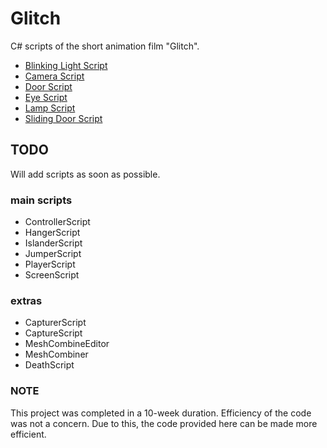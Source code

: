 # Glitch
C# scripts of the short animation film "Glitch".

- [Blinking Light Script](https://github.com/asenarana/Glitch/blob/master/REFERENCE.md#blinking-light-script)
- [Camera Script](https://github.com/asenarana/Glitch/blob/master/REFERENCE.md#camera-script)
- [Door Script](https://github.com/asenarana/Glitch/blob/master/REFERENCE.md#door-script)
- [Eye Script](https://github.com/asenarana/Glitch/blob/master/REFERENCE.md#eye-script)
- [Lamp Script](https://github.com/asenarana/Glitch/blob/master/REFERENCE.md#lamp-script)
- [Sliding Door Script](https://github.com/asenarana/Glitch/blob/master/REFERENCE.md#sliding-door-script)


## TODO
Will add scripts as soon as possible.
### main scripts
- ControllerScript
- HangerScript
- IslanderScript
- JumperScript
- PlayerScript
- ScreenScript
### extras
- CapturerScript
- CaptureScript
- MeshCombineEditor
- MeshCombiner
- DeathScript

### NOTE
This project was completed in a 10-week duration. Efficiency of the code was not a concern. Due to this, the code provided here can be made more efficient.
